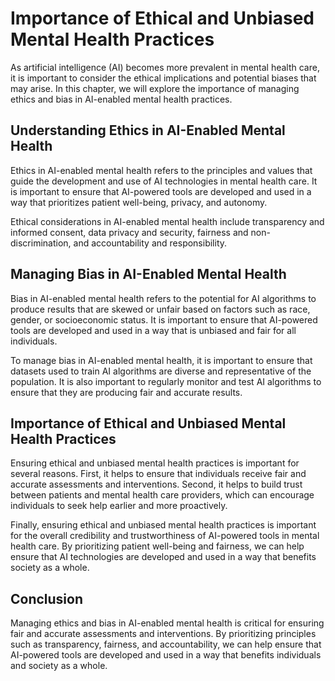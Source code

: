 Importance of Ethical and Unbiased Mental Health Practices
===========================================================================================================================

As artificial intelligence (AI) becomes more prevalent in mental health care, it is important to consider the ethical implications and potential biases that may arise. In this chapter, we will explore the importance of managing ethics and bias in AI-enabled mental health practices.

Understanding Ethics in AI-Enabled Mental Health
------------------------------------------------

Ethics in AI-enabled mental health refers to the principles and values that guide the development and use of AI technologies in mental health care. It is important to ensure that AI-powered tools are developed and used in a way that prioritizes patient well-being, privacy, and autonomy.

Ethical considerations in AI-enabled mental health include transparency and informed consent, data privacy and security, fairness and non-discrimination, and accountability and responsibility.

Managing Bias in AI-Enabled Mental Health
-----------------------------------------

Bias in AI-enabled mental health refers to the potential for AI algorithms to produce results that are skewed or unfair based on factors such as race, gender, or socioeconomic status. It is important to ensure that AI-powered tools are developed and used in a way that is unbiased and fair for all individuals.

To manage bias in AI-enabled mental health, it is important to ensure that datasets used to train AI algorithms are diverse and representative of the population. It is also important to regularly monitor and test AI algorithms to ensure that they are producing fair and accurate results.

Importance of Ethical and Unbiased Mental Health Practices
----------------------------------------------------------

Ensuring ethical and unbiased mental health practices is important for several reasons. First, it helps to ensure that individuals receive fair and accurate assessments and interventions. Second, it helps to build trust between patients and mental health care providers, which can encourage individuals to seek help earlier and more proactively.

Finally, ensuring ethical and unbiased mental health practices is important for the overall credibility and trustworthiness of AI-powered tools in mental health care. By prioritizing patient well-being and fairness, we can help ensure that AI technologies are developed and used in a way that benefits society as a whole.

Conclusion
----------

Managing ethics and bias in AI-enabled mental health is critical for ensuring fair and accurate assessments and interventions. By prioritizing principles such as transparency, fairness, and accountability, we can help ensure that AI-powered tools are developed and used in a way that benefits individuals and society as a whole.
